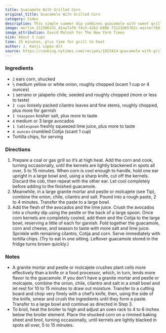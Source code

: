 ```yaml
---
title: Guacamole With Grilled Corn
original_title: Guacamole With Grilled Corn
category: Sides
description: This simple summer dip combines guacamole with sweet grilled corn and tangy Cotija cheese. The key to great guacamole is to pound the aromatics in a mortar and pestle or molcajete with salt, producing a guacamole with deep flavor from minimal ingredients.
image: merlin_211506231_42aa7af6-f4c5-42b2-b986-72121b65762c-master768.jpg
image_attribution: David Malosh for The New York Times
size: About 3 cups
time: 25 minutes, plus time for grill to heat
author: J. Kenji López-Alt
source: https://cooking.nytimes.com/recipes/1023414-guacamole-with-grilled-corn
---
```


### Ingredients

* `2` ears corn, shucked
* `½` medium yellow or white onion, roughly chopped (scant 1 cup or 4 ounces)
* `1` serrano or jalapeño chile, seeded and roughly chopped (more or less to taste)
* `2 cups` loosely packed cilantro leaves and fine stems, roughly chopped, plus more for garnish
* `1 teaspoon` kosher salt, plus more to taste
* `4` medium or 3 large avocados
* `1 tablespoon` freshly squeezed lime juice, plus more to taste
* `4 ounces` crumbled Cotija (scant 1 cup)
* Tortilla chips, for serving

### Directions

1. Prepare a coal or gas grill so it’s at high heat. Add the corn and cook, turning occasionally, until the kernels are lightly blackened in spots all over, 5 to 15 minutes. When corn is cool enough to handle, hold one ear upright in a large bowl and, using a sharp knife, cut off the kernels. Discard the cob, then repeat with the other ear. Let cool completely before adding to the finished guacamole.
2. Meanwhile, in a large granite mortar and pestle or molcajete (see Tip), combine the onion, chile, cilantro and salt. Pound into a rough paste, 2 to 4 minutes. Transfer the paste to a large bowl.
3. Add the flesh of the avocados and the lime juice. Crush the avocados into a chunky dip using the pestle or the back of a large spoon. Once corn kernels are completely cooled, add them and the Cotija to the large bowl, reserving a little of each for garnish. Fold together the guacamole, corn and cheese, and season to taste with more salt and lime juice. Sprinkle with remaining cilantro, Cotija and corn. Serve immediately with tortilla chips. (Try to eat in one sitting. Leftover guacamole stored in the fridge turns brown quickly.)

### Notes

* A granite mortar and pestle or molcajete crushes plant cells more effectively than a knife or a food processor, which, in turn, lends more flavor to the guacamole. If you don’t have a granite mortar and pestle or molcajete, combine the onion, chile, cilantro and salt in a small bowl and let rest for 10 to 15 minutes to draw out moisture. Transfer to a cutting board and chop very finely with a chef’s knife, then, using the side of the knife, smear and crush the ingredients until they form a paste. Transfer to a large bowl and continue as directed in Step 3.
* To broil, heat the broiler to high and adjust an oven rack to 4 to 6 inches below the broiler element. Place the shucked corn on a rimmed baking sheet and broil, turning occasionally, until kernels are lightly blacked in spots all over, 5 to 15 minutes.